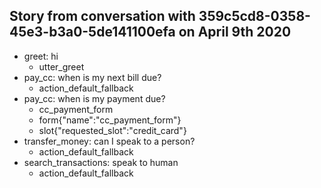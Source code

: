 ## Story from conversation with 359c5cd8-0358-45e3-b3a0-5de141100efa on April 9th 2020

* greet: hi
    - utter_greet
* pay_cc: when is my next bill due?
    - action_default_fallback
* pay_cc: when is my payment due?
    - cc_payment_form
    - form{"name":"cc_payment_form"}
    - slot{"requested_slot":"credit_card"}
* transfer_money: can I speak to a person?
    - action_default_fallback
* search_transactions: speak to human
    - action_default_fallback
